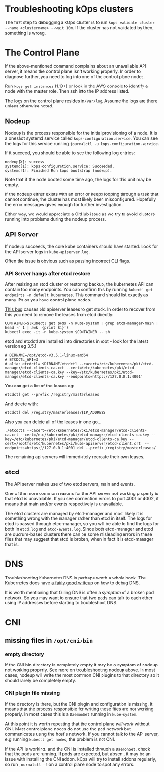 # Troubleshooting kOps clusters

The first step to debugging a kOps cluster is to run `kops validate cluster --name <clustername> --wait 10m`. If the cluster has not validated by then, something is wrong.

# The Control Plane

If the above-mentioned command complains about an unavailable API server, it means the control plane isn't working properly.
In order to diagnose further, you need to log into one of the control plane nodes.

Run `kops get instances` (1.19+) or look in the AWS console to identify a node with the master role. Then ssh into the IP address listed.

The logs on the control plane resides in`/var/log`. Assume the logs are there unless otherwise noted.

## Nodeup

Nodeup is the process responsible for the initial provisioning of a node. It is a oneshot systemd service called `kops-configuration.service`. You can see the logs for this service running `journalctl -u kops-configuration.service`.

If it succeed, you should be able to see the following log entries:

```
nodeup[X]: success
systemd[1]: kops-configuration.service: Succeeded.
systemd[1]: Finished Run kops bootstrap (nodeup).
```

Note that if the node booted some time ago, the logs for this unit may be empty.

If the nodeup either exists with an error or keeps looping through a task that cannot continue, the cluster has most likely been misconfigured. Hopefully the error messages gives enough for further investigation.

Either way, we would appreciate a GitHub issue as we try to avoid clusters running into problems during the nodeup process.

## API Server

If nodeup succeeds, the core kube containers should have started. Look for the API server logs in `kube-apiserver.log`. 

Often the issue is obvious such as passing incorrect CLI flags.

### API Server hangs after etcd restore

After resizing an etcd cluster or restoring backup, the kubernetes API can contain too many endpoints.
You can confirm this by running `kubectl get endpoints -n default kubernetes`. This command should list exactly as many IPs as you have control plane nodes.

[This bug](https://github.com/kubernetes/kubernetes/issues/86812) causes old apiserver leases to get stuck. In order to recover from this you need to remove the leases from etcd directly:

```
CONTAINER=$(kubectl get pods -n kube-system | grep etcd-manager-main | head -n 1 | awk '{print $1}')
kubectl exec -it -n kube-system $CONTAINER -- sh
```
etcd and etcdctl are installed into directories in /opt - look for the latest version eg 3.5.1 

```
# DIRNAME=/opt/etcd-v3.5.1-linux-amd64
# ETCDCTL_API=3
# alias etcdctl='$DIRNAME/etcdctl --cacert=/etc/kubernetes/pki/etcd-manager/etcd-clients-ca.crt --cert=/etc/kubernetes/pki/etcd-manager/etcd-clients-ca.key --key=/etc/kubernetes/pki/etcd-manager/etcd-clients-ca.key --endpoints=https://127.0.0.1:4001'
```
You can get a list of the leases eg:
```
etcdctl get --prefix /registry/masterleases
```
And delete with:
```
etcdctl del /registry/masterleases/$IP_ADDRESS
```

Also you can delete all of the leases in one go... 
```
./etcdctl --cacert=/etc/kubernetes/pki/etcd-manager/etcd-clients-ca.crt --cert=/etc/kubernetes/pki/etcd-manager/etcd-clients-ca.key --key=/etc/kubernetes/pki/etcd-manager/etcd-clients-ca.key --cert=/rootfs/etc/kubernetes/pki/kube-apiserver/etcd-client.crt  --endpoints=https://127.0.0.1:4001 del --prefix /registry/masterleases/
```

The remaining api servers will immediately recreate their own leases.

## etcd

The API server makes use of two etcd servers, main and events.

One of the more common reasons for the API server not working properly is that etcd is unavailable. If you see connection errors to port 4001 or 4002, it means that main and/or events respectively is unavailable.

The etcd clusters are managed by etcd-manager and most likely it is something wrong with the manager rather than etcd in itself. The logs for etcd is passed through etcd-manager, so you will be able to find the logs for both in `etcd.log` and `etcd-events.log`. Since both etcd-manager and etcd are quorum-based clusters there can be some misleading errors in these files that may suggest that etcd is broken, when in fact it is etcd-manager that is.

# DNS

Troubleshooting Kubernetes DNS is perhaps worth a whole book. The Kubernetes docs have [a fairly good writeup](https://kubernetes.io/docs/tasks/administer-cluster/dns-debugging-resolution/) on how to debug DNS.

It is worth mentioning that failing DNS is often a *symptom* of a broken pod network. So you may want to ensure that two pods can talk to each other using IP addresses before starting to troubleshoot DNS.

# CNI

## missing files in `/opt/cni/bin`

### empty directory

If the CNI bin directory is completely empty it may be a symptom of nodeup not working properly. See more on troubleshooting nodeup above. In most cases, nodeup will write the most common CNI plugins to that directory so it should rarely be completely empty.

### CNI plugin file missing

If the directory is there, but the CNI plugin and configuration is missing, it means that the process responsible for writing these files are not working properly. In most cases this is a `DaemonSet` running in `kube-system`.

At this point it is worth repeating that the control plane _will work_ without CNI. Most control plane nodes do not use the pod network but communicates using the host's network. If you cannot talk to the API server, e.g running `kubectl get nodes`, the problem is not CNI.

If the API is working, and the CNI is installed through a `DaemonSet`, check that the pods are running. If pods are expected, but absent, it may be an issue with installing the CNI addon. kOps will try to install addons regularly, so run `journalctl -f` on a control plane node to spot any errors.
